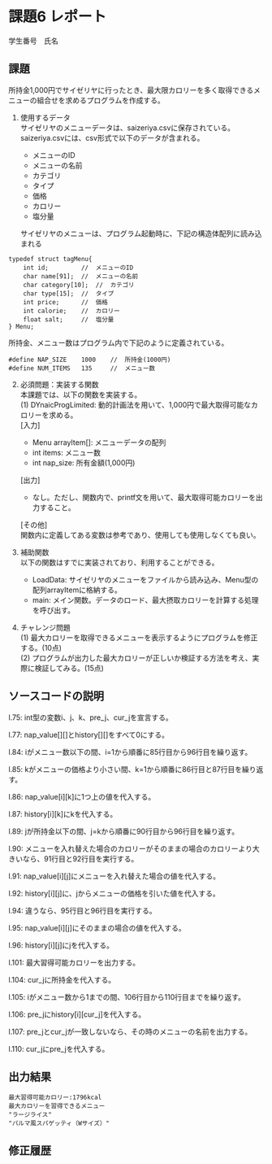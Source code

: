 # 課題6 レポート
学生番号　氏名


## 課題
所持金1,000円でサイゼリヤに行ったとき、最大限カロリーを多く取得できるメニューの組合せを求めるプログラムを作成する。

1. 使用するデータ  
サイゼリヤのメニューデータは、saizeriya.csvに保存されている。saizeriya.csvには、csv形式で以下のデータが含まれる。
    - メニューのID
    - メニューの名前
    - カテゴリ
    - タイプ
    - 価格
    - カロリー
    - 塩分量

    サイゼリヤのメニューは、プログラム起動時に、下記の構造体配列に読み込まれる
```
typedef struct tagMenu{
    int id;         //  メニューのID
    char name[91];  //  メニューの名前
    char category[10];  //  カテゴリ
    char type[15];  //  タイプ
    int price;      //  価格
    int calorie;    //  カロリー
    float salt;     //  塩分量
} Menu;
```


所持金、メニュー数はプログラム内で下記のように定義されている。


```
#define NAP_SIZE    1000    //  所持金(1000円)
#define NUM_ITEMS   135     //  メニュー数   
```

2. 必須問題：実装する関数  
本課題では、以下の関数を実装する。  
(1) DYnaicProgLimited: 動的計画法を用いて、1,000円で最大取得可能なカロリーを求める。  
    [入力]
    - Menu arrayItem[]: メニューデータの配列  
    - int items: メニュー数  
    - int nap_size: 所有金額(1,000円)  

    [出力]  
    - なし。ただし、関数内で、printf文を用いて、最大取得可能カロリーを出力すること。  

    [その他]  
    関数内に定義してある変数は参考であり、使用しても使用しなくても良い。



3. 補助関数  
以下の関数はすでに実装されており、利用することができる。
    - LoadData: サイゼリヤのメニューをファイルから読み込み、Menu型の配列arrayItemに格納する。  
    - main: メイン関数。データのロード、最大摂取カロリーを計算する処理を呼び出す。  


4. チャレンジ問題  
(1) 最大カロリーを取得できるメニューを表示するようにプログラムを修正する。(10点)  
(2) プログラムが出力した最大カロリーが正しいか検証する方法を考え、実際に検証してみる。(15点)  



## ソースコードの説明
l.75: int型の変数i、j、k、pre_j、cur_jを宣言する。

l.77: nap_value[][]とhistory[][]をすべて0にする。

l.84: iがメニュー数以下の間、i=1から順番に85行目から96行目を繰り返す。

l.85: kがメニューの価格より小さい間、k=1から順番に86行目と87行目を繰り返す。

l.86: nap_value[i][k]に1つ上の値を代入する。

l.87: history[i][k]にkを代入する。

l.89: jが所持金以下の間、j=kから順番に90行目から96行目を繰り返す。

l.90: メニューを入れ替えた場合のカロリーがそのままの場合のカロリーより大きいなら、91行目と92行目を実行する。

l.91: nap_value[i][j]にメニューを入れ替えた場合の値を代入する。

l.92: history[i][j]に、jからメニューの価格を引いた値を代入する。

l.94: 違うなら、95行目と96行目を実行する。

l.95: nap_value[i][j]にそのままの場合の値を代入する。

l.96: history[i][j]にjを代入する。

l.101: 最大習得可能カロリーを出力する。

l.104: cur_jに所持金を代入する。

l.105: iがメニュー数から1までの間、106行目から110行目までを繰り返す。

l.106: pre_jにhistory[i][cur_j]を代入する。

l.107: pre_jとcur_jが一致しないなら、その時のメニューの名前を出力する。

l.110: cur_jにpre_jを代入する。

## 出力結果

```
最大習得可能カロリー:1796kcal
最大カロリーを習得できるメニュー
"ラージライス"
"パルマ風スパゲッティ（Wサイズ）"
```

## 修正履歴

